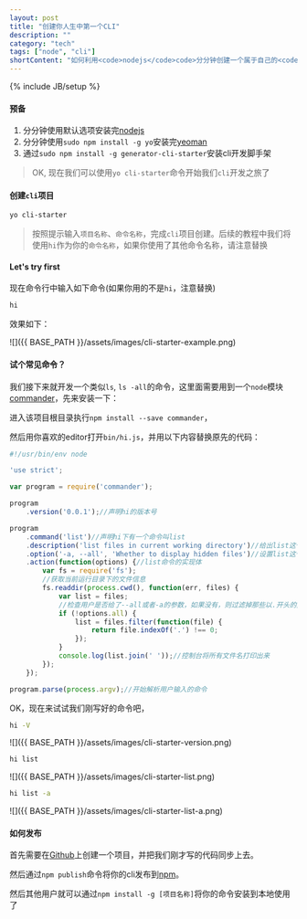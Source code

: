 ```yaml
---
layout: post
title: "创建你人生中第一个CLI"
description: ""
category: "tech"
tags: ["node", "cli"]
shortContent: "如何利用<code>nodejs</code>code>分分钟创建一个属于自己的<code>cli</code>code>工具"
---
```

{% include JB/setup %}

#### 预备 ####

1. 分分钟使用默认选项安装完[nodejs](https://nodejs.org/)
2. 分分钟使用`sudo npm install -g yo`安装完[yeoman](http://yeoman.io/)
3. 通过`sudo npm install -g generator-cli-starter`安装cli开发脚手架

> OK, 现在我们可以使用`yo cli-starter`命令开始我们`cli`开发之旅了


#### 创建`cli`项目 ####

```bash
yo cli-starter
```

> 按照提示输入`项目名称`、`命令名称`，完成`cli`项目创建。后续的教程中我们将使用`hi`作为你的`命令名称`，如果你使用了其他命令名称，请注意替换


#### Let's try first ####

现在命令行中输入如下命令(如果你用的不是`hi`，注意替换)

```bash
hi
```

效果如下：

![]({{ BASE_PATH }}/assets/images/cli-starter-example.png)


#### 试个常见命令？ ####

我们接下来就开发一个类似`ls`, `ls -all`的命令，这里面需要用到一个`node`模块[commander](https://github.com/tj/commander.js)，先来安装一下：

进入该项目根目录执行`npm install --save commander`，

然后用你喜欢的editor打开`bin/hi.js`，并用以下内容替换原先的代码：

```javascript
#!/usr/bin/env node

'use strict';

var program = require('commander');

program
    .version('0.0.1');//声明hi的版本号

program
    .command('list')//声明hi下有一个命令叫list
    .description('list files in current working directory')//给出list这个命令的描述
    .option('-a, --all', 'Whether to display hidden files')//设置list这个命令的参数
    .action(function(options) {//list命令的实现体
        var fs = require('fs');
        //获取当前运行目录下的文件信息
        fs.readdir(process.cwd(), function(err, files) {
            var list = files;
            //检查用户是否给了--all或者-a的参数，如果没有，则过滤掉那些以.开头的文件
            if (!options.all) {
                list = files.filter(function(file) {
                    return file.indexOf('.') !== 0;
                });
            }
            console.log(list.join(' '));//控制台将所有文件名打印出来
        });
    });

program.parse(process.argv);//开始解析用户输入的命令
```

OK，现在来试试我们刚写好的命令吧，

```bash
hi -V
```

![]({{ BASE_PATH }}/assets/images/cli-starter-version.png)

```bash
hi list
```

![]({{ BASE_PATH }}/assets/images/cli-starter-list.png)

```bash
hi list -a
```

![]({{ BASE_PATH }}/assets/images/cli-starter-list-a.png)

#### 如何发布 ####

首先需要在[Github](https://github.com/)上创建一个项目，并把我们刚才写的代码同步上去。

然后通过`npm publish`命令将你的cli发布到[npm](https://www.npmjs.com/)。

然后其他用户就可以通过`npm install -g [项目名称]`将你的命令安装到本地使用了
